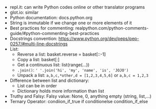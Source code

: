 - repl.it: can write Python codes online or other translator programs
- glot.io: similar
- Python documentation: docs.python.org
- String is immutable if we change one or more elements of it
- Best practices for commenting: realpython.com/python-comments-guide/#python-commenting-best-practices
- Docstrings convention: https://www.python.org/dev/peps/pep-0257/#multi-line-docstrings
- List:
    - Reverse a list: basket.reverse = basket[::-1]
    - Copy a list: basket[:]
    - Get a continuous list: list(range(...))
    - `.join()`: `' '.join('hi', 'my', 'name', 'is', 'JOJO')`
    - Unpack a list: `a,b,c,*other,d = [1,2,3,4,5,6]` or `a,b,c = 1,2,3`
- Difference between list and dictionary:
    - List can be in order
    - Dictionary holds more information than list
- Truthy and Falsy: Falsy value: None, 0, anything empty (string, list,...)
- Ternary Operator: condiion_if_true if conditionelse condition_if_else